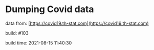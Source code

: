 Dumping Covid data
==================
                        
data from: [https://covid19.th-stat.com](https://covid19.th-stat.com)

build: #103

build time: 2021-08-15 11:40:30
